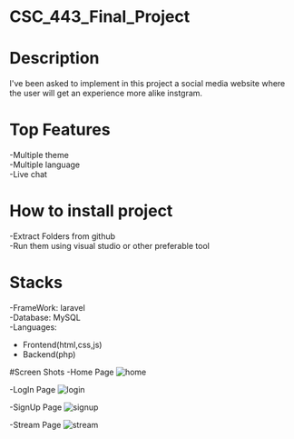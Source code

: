 # CSC_443_Final_Project

# Description
I've been asked to implement in this project a social media website where the user will get an experience more alike instgram.

# Top Features
-Multiple theme<br>
-Multiple language<br>
-Live chat<br>

# How to install project
-Extract Folders from github<br>
-Run them using visual studio or other preferable tool

# Stacks
-FrameWork: laravel<br>
-Database: MySQL<br>
-Languages: 
<ul>
<li>Frontend(html,css,js)</li>
<li>Backend(php)</li>
</ul>
 
#Screen Shots
-Home Page
![home](https://user-images.githubusercontent.com/98699087/208269380-2f5dab93-fd27-488c-a9ef-96aaf05bf2b6.png)

-LogIn Page
![login](https://user-images.githubusercontent.com/98699087/208269407-ceb7e8b3-f07e-4b5c-a85a-b48dddb7bba4.png)

-SignUp Page
![signup](https://user-images.githubusercontent.com/98699087/208269419-e3cef603-7e04-43c9-abba-fbaa3da163b4.png)

-Stream Page
![stream](https://user-images.githubusercontent.com/98699087/208269425-427c3973-8695-418b-8e40-0402e85c242f.png)
